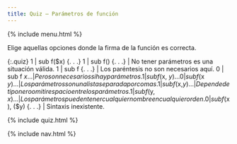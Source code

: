 ```yaml
---
title: Quiz — Parámetros de función
---
```


{% include menu.html %}

Elige aquellas opciones donde la firma de la función es correcta.

{:.quiz}
1 | sub f($x) {. . .}
1 | sub f() {. . .} | No tener parámetros es una situación válida.
1 | sub f {. . .} | Los paréntesis no son necesarios aquí.
0 | sub f $x {. . .} | Pero son necesarios si hay parámetros.
1 | sub f($x, $y) {. . .}
0 | sub f($x $y) {. . .} | Los parámetros son una lista separada por comas.
1 | sub f($x,$y) {. . .} | Depende de ti poner o omitir espacio entre los parámetros.
1 | sub f($y, $x) {. . .} | Los parámetros pueden tener cualquier nombre en cualquier orden.
0 | sub f ($x), ($y) {. . .} | Sintaxis inexistente.

{% include quiz.html %}

{% include nav.html %}